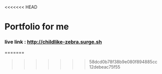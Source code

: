 <<<<<<< HEAD
# Portfolio for me
### live link : http://childlike-zebra.surge.sh
=======

>>>>>>> 58dcd0b78f38b9e080f894885cc12debeac75f55
